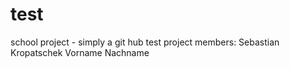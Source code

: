 # test
school project - simply a git hub test
project members:
Sebastian Kropatschek
Vorname Nachname
